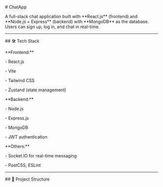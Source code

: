\# ChatApp



A full-stack chat application built with \*\*React.js\*\* (frontend) and \*\*Node.js + Express\*\* (backend) with \*\*MongoDB\*\* as the database. Users can sign up, log in, and chat in real-time.



---



\## 🛠️ Tech Stack



\*\*Frontend:\*\*  

\- React.js  

\- Vite  

\- Tailwind CSS  

\- Zustand (state management)  



\*\*Backend:\*\*  

\- Node.js  

\- Express.js  

\- MongoDB  

\- JWT authentication  



\*\*Others:\*\*  

\- Socket.IO for real-time messaging  

\- PostCSS, ESLint  



---



\## 📁 Project Structure





